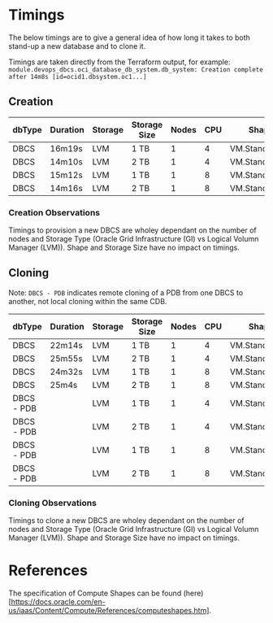 # Timings
The below timings are to give a general idea of how long it takes to both stand-up a new database and to clone it.  

Timings are taken directly from the Terraform output, for example:
``module.devops_dbcs.oci_database_db_system.db_system: Creation complete after 14m8s [id=ocid1.dbsystem.oc1...]``

## Creation

| dbType      | Duration | Storage  | Storage Size | Nodes | CPU | Shape          |
| ----------- | -------- | -------- | ------------ | ----- | --- | -------------- |
| DBCS        | 16m19s   | LVM      | 1 TB         | 1     | 4   | VM.Standard2.4 |
| DBCS        | 14m10s   | LVM      | 2 TB         | 1     | 4   | VM.Standard2.4 |
| DBCS        | 15m12s   | LVM      | 1 TB         | 1     | 8   | VM.Standard2.8 |
| DBCS        | 14m16s   | LVM      | 2 TB         | 1     | 8   | VM.Standard2.8 |

### Creation Observations
Timings to provision a new DBCS are wholey dependant on the number of nodes and Storage Type (Oracle Grid Infrastructure (GI) vs Logical Volumn Manager (LVM)).  Shape and Storage Size have no impact on timings.

## Cloning
Note: `DBCS - PDB` indicates remote cloning of a PDB from one DBCS to another, not local cloning within the same CDB.

| dbType      | Duration | Storage  | Storage Size | Nodes | CPU | Shape          |
| ----------- | -------- | -------- | ------------ | ----- | --- | -------------- |
| DBCS        | 22m14s   | LVM      | 1 TB         | 1     | 4   | VM.Standard2.4 |
| DBCS        | 25m55s   | LVM      | 2 TB         | 1     | 4   | VM.Standard2.4 |
| DBCS        | 24m32s   | LVM      | 1 TB         | 1     | 8   | VM.Standard2.8 |
| DBCS        | 25m4s    | LVM      | 2 TB         | 1     | 8   | VM.Standard2.8 |
| DBCS - PDB  |          | LVM      | 1 TB         | 1     | 4   | VM.Standard2.4 |
| DBCS - PDB  |          | LVM      | 2 TB         | 1     | 4   | VM.Standard2.4 |
| DBCS - PDB  |          | LVM      | 1 TB         | 1     | 8   | VM.Standard2.8 |
| DBCS - PDB  |          | LVM      | 2 TB         | 1     | 8   | VM.Standard2.8 |

### Cloning Observations
Timings to clone a new DBCS are wholey dependant on the number of nodes and Storage Type (Oracle Grid Infrastructure (GI) vs Logical Volumn Manager (LVM)).  Shape and Storage Size have no impact on timings.


# References
The specification of Compute Shapes can be found (here)[https://docs.oracle.com/en-us/iaas/Content/Compute/References/computeshapes.htm].